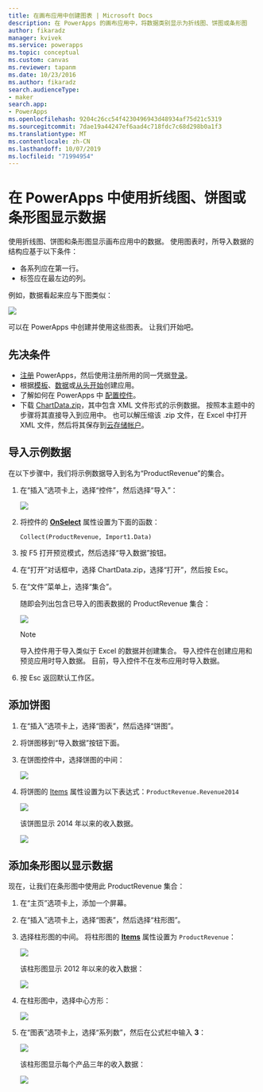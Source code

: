 ```yaml
---
title: 在画布应用中创建图表 | Microsoft Docs
description: 在 PowerApps 的画布应用中，将数据类别显示为折线图、饼图或条形图
author: fikaradz
manager: kvivek
ms.service: powerapps
ms.topic: conceptual
ms.custom: canvas
ms.reviewer: tapanm
ms.date: 10/23/2016
ms.author: fikaradz
search.audienceType:
- maker
search.app:
- PowerApps
ms.openlocfilehash: 9204c26cc54f4230496943d48934af75d21c5319
ms.sourcegitcommit: 7dae19a44247ef6aad4c718fdc7c68d298b0a1f3
ms.translationtype: MT
ms.contentlocale: zh-CN
ms.lasthandoff: 10/07/2019
ms.locfileid: "71994954"
---
```

# <a name="show-data-in-a-line-pie-or-bar-chart-in-powerapps"></a>在 PowerApps 中使用折线图、饼图或条形图显示数据

使用折线图、饼图和条形图显示画布应用中的数据。 使用图表时，所导入数据的结构应基于以下条件：

* 各系列应在第一行。
* 标签应在最左边的列。

例如，数据看起来应与下图类似：

![][9]

可以在 PowerApps 中创建并使用这些图表。 让我们开始吧。

## <a name="prerequisites"></a>先决条件

* [注册](../signup-for-powerapps.md) PowerApps，然后使用注册所用的同一凭据[登录](https://web.powerapps.com?utm_source=padocs&utm_medium=linkinadoc&utm_campaign=referralsfromdoc)。
* 根据[模板](get-started-test-drive.md)、[数据](get-started-create-from-data.md)或[从头开始](get-started-create-from-blank.md)创建应用。
* 了解如何在 PowerApps 中 [配置控件](add-configure-controls.md)。
* 下载 [ChartData.zip](http://pwrappssamples.blob.core.windows.net/samples/ChartData.zip)，其中包含 XML 文件形式的示例数据。 按照本主题中的步骤将其直接导入到应用中。 也可以解压缩该 .zip 文件，在 Excel 中打开 XML 文件，然后将其保存到[云存储帐户](connections/cloud-storage-blob-connections.md)。

## <a name="import-the-sample-data"></a>导入示例数据
在以下步骤中，我们将示例数据导入到名为“ProductRevenue”的集合。

1. 在“插入”选项卡上，选择“控件”，然后选择“导入”：  

    ![][11]  

2. 将控件的 **[OnSelect](controls/properties-core.md)** 属性设置为下面的函数：  

   ```Collect(ProductRevenue, Import1.Data)```

3. 按 F5 打开预览模式，然后选择“导入数据”按钮。

4. 在“打开”对话框中，选择 ChartData.zip，选择“打开”，然后按 Esc。

5. 在“文件”菜单上，选择“集合”。

    随即会列出包含已导入的图表数据的 ProductRevenue 集合：

    ![][1]  

   > [!NOTE]
   > 导入控件用于导入类似于 Excel 的数据并创建集合。 导入控件在创建应用和预览应用时导入数据。 目前，导入控件不在发布应用时导入数据。
   >

6. 按 Esc 返回默认工作区。

## <a name="add-a-pie-chart"></a>添加饼图
1. 在“插入”选项卡上，选择“图表”，然后选择“饼图”。

2. 将饼图移到“导入数据”按钮下面。

3. 在饼图控件中，选择饼图的中间：   

    ![][10]

4. 将饼图的 [Items](controls/properties-core.md) 属性设置为以下表达式：`ProductRevenue.Revenue2014`

    ![][2]  

    该饼图显示 2014 年以来的收入数据。

    ![][3]  

## <a name="add-a-bar-chart-to-display-your-data"></a>添加条形图以显示数据
现在，让我们在条形图中使用此 ProductRevenue 集合：

1. 在“主页”选项卡上，添加一个屏幕。

2. 在“插入”选项卡上，选择“图表”，然后选择“柱形图”。

3. 选择柱形图的中间。 将柱形图的 **[Items](controls/properties-core.md)** 属性设置为 ```ProductRevenue```：

    ![][12]  

    该柱形图显示 2012 年以来的收入数据：

    ![][4]  

4. 在柱形图中，选择中心方形：

    ![][5]

5. 在“图表”选项卡上，选择“系列数”，然后在公式栏中输入 **3**：

    ![][6]  

    该柱形图显示每个产品三年的收入数据：

    ![][7]  

[1]: ./media/use-line-pie-bar-chart/productrevenuecollection.png
[2]: ./media/use-line-pie-bar-chart/itemsexpression.png
[3]: ./media/use-line-pie-bar-chart/piechart.png
[4]: ./media/use-line-pie-bar-chart/columnchart.png
[5]: ./media/use-line-pie-bar-chart/columnchartseries.png
[6]: ./media/use-line-pie-bar-chart/columnchartseriesfunction.png
[7]: ./media/use-line-pie-bar-chart/columnchartthreeyears.png
[8]: ./media/use-line-pie-bar-chart/preview.png
[9]: ./media/use-line-pie-bar-chart/tableformat.png
[10]: ./media/use-line-pie-bar-chart/middlepiechart.png
[11]: ./media/use-line-pie-bar-chart/import.png
[12]: ./media/use-line-pie-bar-chart/itemscolumnchart.png
